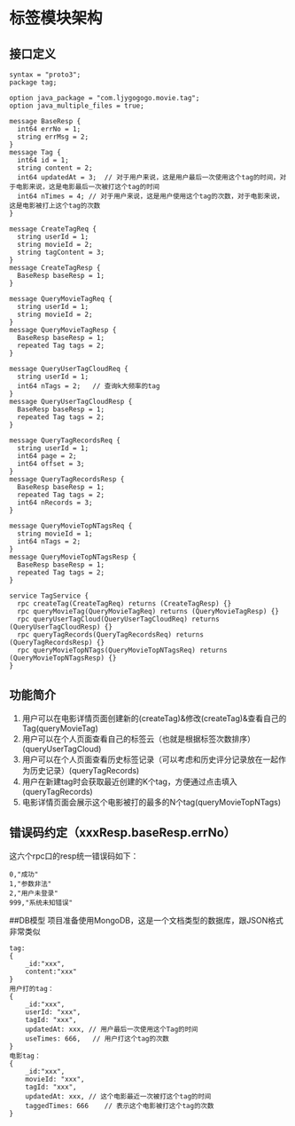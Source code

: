 # 标签模块架构
## 接口定义

```
syntax = "proto3";
package tag;

option java_package = "com.ljygogogo.movie.tag";
option java_multiple_files = true;

message BaseResp {
  int64 errNo = 1;
  string errMsg = 2;
}
message Tag {
  int64 id = 1;
  string content = 2;
  int64 updatedAt = 3;  // 对于用户来说，这是用户最后一次使用这个tag的时间，对于电影来说，这是电影最后一次被打这个tag的时间
  int64 nTimes = 4; // 对于用户来说，这是用户使用这个tag的次数，对于电影来说，这是电影被打上这个tag的次数
}

message CreateTagReq {
  string userId = 1;
  string movieId = 2;
  string tagContent = 3;
}
message CreateTagResp {
  BaseResp baseResp = 1;
}

message QueryMovieTagReq {
  string userId = 1;
  string movieId = 2;
}
message QueryMovieTagResp {
  BaseResp baseResp = 1;
  repeated Tag tags = 2;
}

message QueryUserTagCloudReq {
  string userId = 1;
  int64 nTags = 2;   // 查询k大频率的tag
}
message QueryUserTagCloudResp {
  BaseResp baseResp = 1;
  repeated Tag tags = 2;
}

message QueryTagRecordsReq {
  string userId = 1;
  int64 page = 2;
  int64 offset = 3;
}
message QueryTagRecordsResp {
  BaseResp baseResp = 1;
  repeated Tag tags = 2;
  int64 nRecords = 3;
}

message QueryMovieTopNTagsReq {
  string movieId = 1;
  int64 nTags = 2;
}
message QueryMovieTopNTagsResp {
  BaseResp baseResp = 1;
  repeated Tag tags = 2;
}

service TagService {
  rpc createTag(CreateTagReq) returns (CreateTagResp) {}
  rpc queryMovieTag(QueryMovieTagReq) returns (QueryMovieTagResp) {}
  rpc queryUserTagCloud(QueryUserTagCloudReq) returns (QueryUserTagCloudResp) {}
  rpc queryTagRecords(QueryTagRecordsReq) returns (QueryTagRecordsResp) {}
  rpc queryMovieTopNTags(QueryMovieTopNTagsReq) returns (QueryMovieTopNTagsResp) {}
}
```

## 功能简介
1. 用户可以在电影详情页面创建新的(createTag)&修改(createTag)&查看自己的Tag(queryMovieTag)
2. 用户可以在个人页面查看自己的标签云（也就是根据标签次数排序）(queryUserTagCloud)
3. 用户可以在个人页面查看历史标签记录（可以考虑和历史评分记录放在一起作为历史记录）(queryTagRecords)
4. 用户在新建tag时会获取最近创建的K个tag，方便通过点击填入(queryTagRecords)
5. 电影详情页面会展示这个电影被打的最多的N个tag(queryMovieTopNTags)

## 错误码约定（xxxResp.baseResp.errNo）
这六个rpc口的resp统一错误码如下：
```
0,"成功"
1,"参数非法"
2,"用户未登录"
999,"系统未知错误"
```

##DB模型
项目准备使用MongoDB，这是一个文档类型的数据库，跟JSON格式非常类似
```
tag:
{
    _id:"xxx",
    content:"xxx"
}
用户打的tag：
{
    _id:"xxx",
    userId: "xxx",
    tagId: "xxx",
    updatedAt: xxx, // 用户最后一次使用这个Tag的时间
    useTimes: 666,   // 用户打这个tag的次数
}
电影tag：
{
    _id:"xxx",
    movieId: "xxx",
    tagId: "xxx",
    updatedAt: xxx, // 这个电影最近一次被打这个tag的时间
    taggedTimes: 666    // 表示这个电影被打这个tag的次数
}
```